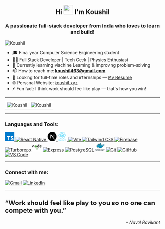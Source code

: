 <h2 align="center">Hi <img src="https://github.com/TheDudeThatCode/TheDudeThatCode/blob/master/Assets/Hi.gif" width="30px" height="30px"> I'm Koushil</h2>
<h3 align="center">A passionate full-stack developer from India who loves to learn and build!</h3>

<p align="left">
  <img src="https://komarev.com/ghpvc/?username=Koushil&label=Profile%20views&color=0e75b6&style=flat" alt="Koushil" />
</p>

- 🎓 Final year Computer Science Engineering student  
- 👨‍💻 Full Stack Developer | Tech Geek | Physics Enthusiast  
- 🌱 Currently learning Machine Learning & improving problem-solving  
- 📫 How to reach me: **koushil463@gmail.com**  
- 💼 Looking for full-time roles and internships — [My Resume](https://drive.google.com/file/d/11NiOj57F3xU_bzQ55sZPnzkIkM_rTOzX/view?usp=sharing)  
- 🌐 Personal Website: [koushil.xyz](https://koushil.xyz/)  
- ⚡ Fun fact: I think work should feel like play — that's how you win!

---

<table>
  <tr>
    <td><img src="https://github-readme-stats.vercel.app/api?username=Koushil&show_icons=true&locale=en&theme=radical&hide_border=true" alt="Koushil" /></td>
    <td><img src="https://github-readme-streak-stats.herokuapp.com?user=Koushil&theme=radical&hide_border=true" alt="Koushil" /></td>
  </tr>
</table>

---

<h3 align="left">Languages and Tools:</h3>
<p align="left">
  <a href="https://www.typescriptlang.org/" target="_blank">
    <img src="https://raw.githubusercontent.com/devicons/devicon/master/icons/typescript/typescript-original.svg" alt="TypeScript" width="30px" />
  </a>
  <a href="https://reactnative.dev/" target="_blank">
    <img src="https://reactnative.dev/img/header_logo.svg" alt="React Native" width="30px" />
  </a>
  <a href="https://nextjs.org/" target="_blank">
    <img src="https://raw.githubusercontent.com/devicons/devicon/master/icons/nextjs/nextjs-original.svg" alt="Next.js" width="30px" />
  </a>
  <a href="https://reactjs.org/" target="_blank">
    <img src="https://raw.githubusercontent.com/devicons/devicon/master/icons/react/react-original-wordmark.svg" alt="React" width="30px" />
  </a>
  <a href="https://vitejs.dev/" target="_blank">
    <img src="https://github-production-user-asset-6210df.s3.amazonaws.com/62091613/261395532-b40892ef-efb8-4b0e-a6b5-d1cfc2f3fc35.png" alt="Vite" title="Vite" width="30px" />
  </a>
  <a href="https://tailwindcss.com/" target="_blank">
    <img src="https://user-images.githubusercontent.com/25181517/202896760-337261ed-ee92-4979-84c4-d4b829c7355d.png" alt="Tailwind CSS" title="Tailwind CSS" width="30px" />
  </a>
  <a href="https://firebase.google.com/" target="_blank">
    <img src="https://user-images.githubusercontent.com/25181517/189716855-2c69ca7a-5149-4647-936d-780610911353.png" alt="Firebase" title="Firebase" width="30px" />
  </a>
  <a href="https://turbo.build/repo" target="_blank">
    <img src="https://user-images.githubusercontent.com/4060187/196936104-5797972c-ab10-4834-bd61-0d1e5f442c9c.png" alt="Turborepo" title="Turborepo" width="30px" />
  </a>
  <a href="https://nodejs.org" target="_blank">
    <img src="https://raw.githubusercontent.com/devicons/devicon/master/icons/nodejs/nodejs-original-wordmark.svg" alt="Node.js" width="30px" />
  </a>
  <a href="https://expressjs.com/" target="_blank">
    <img src="https://user-images.githubusercontent.com/25181517/183859966-a3462d8d-1bc7-4880-b353-e2cbed900ed6.png" alt="Express" title="Express" width="30px" />
  </a>
  <a href="https://www.postgresql.org/" target="_blank">
    <img src="https://user-images.githubusercontent.com/25181517/117208740-bfb78400-adf5-11eb-97bb-09072b6bedfc.png" alt="PostgreSQL" title="PostgreSQL" width="30px" />
  </a>
  <a href="https://www.docker.com/" target="_blank">
    <img src="https://raw.githubusercontent.com/devicons/devicon/master/icons/docker/docker-original-wordmark.svg" alt="Docker" width="30px" />
  </a>
  <a href="https://git-scm.com/" target="_blank">
    <img src="https://www.vectorlogo.zone/logos/git-scm/git-scm-icon.svg" alt="Git" width="30px" />
  </a>
  <a href="https://github.com/" target="_blank">
    <img src="https://user-images.githubusercontent.com/25181517/192109061-e138ca71-337c-4019-8d42-4792fdaa7128.png" alt="GitHub" title="GitHub" width="30px" />
  </a>
  <a href="https://code.visualstudio.com/" target="_blank">
    <img src="https://img.shields.io/badge/VS_Code-007ACC?style=flat&logo=visual%20studio%20code&logoColor=white" alt="VS Code" width="30px" />
  </a>
</p>

---

<h3 align="left">Connect with me:</h3>

<p align="left">
  <a href="mailto:koushil463@gmail.com" target="_blank">
    <img src="https://img.shields.io/badge/Gmail-D14836?style=for-the-badge&logo=gmail&logoColor=white" alt="Gmail" />
  </a>
  <a href="https://www.linkedin.com/in/koushil-c" target="_blank">
    <img src="https://img.shields.io/badge/LinkedIn-0A66C2?style=for-the-badge&logo=linkedin&logoColor=white" alt="LinkedIn" />
  </a>
</p>

---

<h2>“Work should feel like play to you so no one can compete with you.”</h2>
<p align="right"><i>– Naval Ravikant</i></p>
